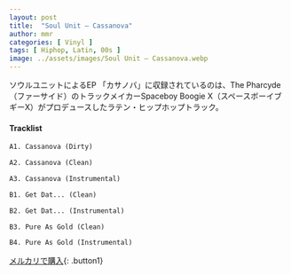 ```yaml
---
layout: post
title:  "Soul Unit – Cassanova"
author: mmr
categories: [ Vinyl ]
tags: [ Hiphop, Latin, 00s ]
image: ../assets/images/Soul Unit – Cassanova.webp
---
```


ソウルユニットによるEP 「カサノバ」に収録されているのは、The Pharcyde（ファーサイド）のトラックメイカーSpaceboy Boogie X（スペースボーイブギーX）がプロデュースしたラテン・ヒップホップトラック。

#### Tracklist
```md
A1. Cassanova (Dirty)

A2. Cassanova (Clean)

A3. Cassanova (Instrumental)

B1. Get Dat... (Clean)

B2. Get Dat... (Instrumental)

B3. Pure As Gold (Clean)

B4. Pure As Gold (Instrumental)
```

[メルカリで購入](https://jp.mercari.com/item/m82257965192?afid=6142608987){: .button1}

